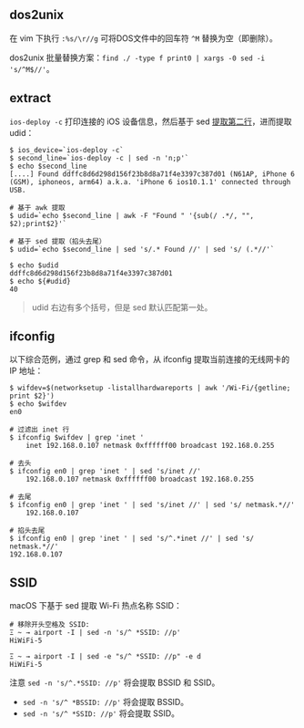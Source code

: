 ## dos2unix

在 vim 下执行 `:%s/\r//g` 可将DOS文件中的回车符 `^M` 替换为空（即删除）。

dos2unix 批量替换方案：`find ./ -type f print0 | xargs -0 sed -i 's/^M$//'`。  

## extract

`ios-deploy -c` 打印连接的 iOS 设备信息，然后基于 sed [提取第二行](https://blog.csdn.net/WMSOK/article/details/78463199)，进而提取 udid：

```
$ ios_device=`ios-deploy -c`
$ second_line=`ios-deploy -c | sed -n 'n;p'`
$ echo $second_line
[....] Found ddffc8d6d298d156f23b8d8a71f4e3397c387d01 (N61AP, iPhone 6 (GSM), iphoneos, arm64) a.k.a. 'iPhone 6 ios10.1.1' connected through USB.

# 基于 awk 提取
$ udid=`echo $second_line | awk -F "Found " '{sub(/ .*/, "", $2);print$2}'`

# 基于 sed 提取（掐头去尾）
$ udid=`echo $second_line | sed 's/.* Found //' | sed 's/ (.*//'`

$ echo $udid
ddffc8d6d298d156f23b8d8a71f4e3397c387d01
$ echo ${#udid}
40
```

> udid 右边有多个括号，但是 sed 默认匹配第一处。

## ifconfig

以下综合范例，通过 grep 和 sed 命令，从 ifconfig 提取当前连接的无线网卡的 IP 地址：

```
$ wifdev=$(networksetup -listallhardwareports | awk '/Wi-Fi/{getline; print $2}')
$ echo $wifdev
en0

# 过滤出 inet 行
$ ifconfig $wifdev | grep 'inet '
	inet 192.168.0.107 netmask 0xffffff00 broadcast 192.168.0.255

# 去头
$ ifconfig en0 | grep 'inet ' | sed 's/inet //'
	192.168.0.107 netmask 0xffffff00 broadcast 192.168.0.255

# 去尾
$ ifconfig en0 | grep 'inet ' | sed 's/inet //' | sed 's/ netmask.*//'
	192.168.0.107

# 掐头去尾
$ ifconfig en0 | grep 'inet ' | sed 's/^.*inet //' | sed 's/ netmask.*//'
192.168.0.107
```

## SSID

macOS 下基于 sed 提取 Wi-Fi 热点名称 SSID：

```
# 移除开头空格及 SSID: 
Ξ ~ → airport -I | sed -n 's/^ *SSID: //p'
HiWiFi-5

Ξ ~ → airport -I | sed -e "s/^ *SSID: //p" -e d
HiWiFi-5
```

注意 `sed -n 's/^.*SSID: //p'` 将会提取 BSSID 和 SSID。

- `sed -n 's/^ *BSSID: //p'` 将会提取 BSSID。  
- `sed -n 's/^ *SSID: //p'` 将会提取 SSID。  
